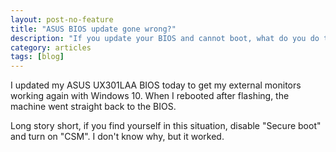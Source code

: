 ```yaml
---
layout: post-no-feature
title: "ASUS BIOS update gone wrong?"
description: "If you update your BIOS and cannot boot, what do you do then? Answer within."
category: articles
tags: [blog]
---
```


I updated my ASUS UX301LAA BIOS today to get my external monitors working again with Windows 10. When I rebooted after flashing, the machine went straight back to the BIOS.

Long story short, if you find yourself in this situation, disable "Secure boot" and turn on "CSM". I don't know why, but it worked.
